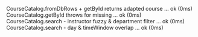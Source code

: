 CourseCatalog.fromDbRows + getById returns adapted course ... ok (0ms)
CourseCatalog.getById throws for missing ... ok (0ms)
CourseCatalog.search - instructor fuzzy & department filter ... ok (0ms)
CourseCatalog.search - day & timeWindow overlap ... ok (0ms)